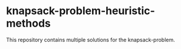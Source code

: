 # knapsack-problem-heuristic-methods
This repository contains multiple solutions for the knapsack-problem. 
